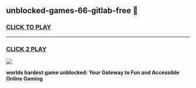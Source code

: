 
## unblocked-games-66-gitlab-free 👋
<h3>
<a href="https://premium.freeplayer.one?title=unblocked-games-66-gitlab-free&ref=14F">CLICK TO PLAY</a></h3>
<hr>

<h3>
<a href="https://premium.freeplayer.one?title=unblocked-games-66-gitlab-free&ref=14F">CLICK 2 PLAY</a>
  
</h3>

<a href="https://premium.freeplayer.one?title=unblocked-games-66-gitlab-free&ref=12F/"><img src="https://clearcache.store/games.png"></a>


**worlds hardest game unblocked: Your Gateway to Fun and Accessible Online Gaming**

